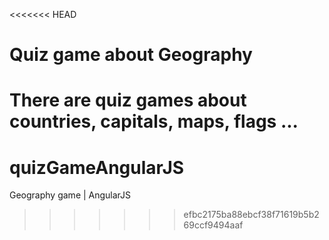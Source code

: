 <<<<<<< HEAD
# Quiz game about Geography
There are quiz games about countries, capitals, maps, flags ...
=======
# quizGameAngularJS
Geography game | AngularJS
>>>>>>> efbc2175ba88ebcf38f71619b5b269ccf9494aaf

